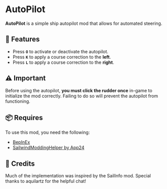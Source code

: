 # AutoPilot

**AutoPilot** is a simple ship autopilot mod that allows for automated steering.

## 🔧 Features

* Press **`O`** to activate or deactivate the autopilot.
* Press **`K`** to apply a course correction to the **left**.
* Press **`L`** to apply a course correction to the **right**.

## ⚠️ Important

Before using the autopilot, **you must click the rudder once** in-game to initialize the mod correctly. Failing to do so will prevent the autopilot from functioning.

## 📦 Requires

To use this mod, you need the following:

* [BepInEx](https://github.com/BepInEx/BepInEx/releases) 
* [SailwindModdingHelper by App24](https://thunderstore.io/c/sailwind/p/App24/SailwindModdingHelper/) 

## 🙏 Credits
Much of the implementation was inspired by the SailInfo mod.
Special thanks to aquilartz for the helpful chat!


